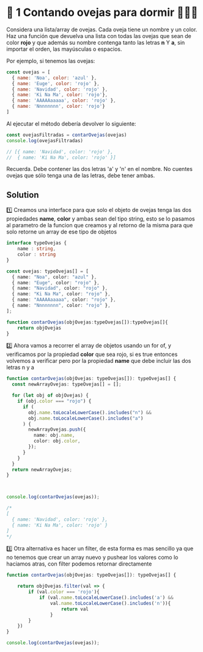 # 🎯 1 Contando ovejas para dormir 🐑🐑🐑

Considera una lista/array de ovejas. Cada oveja tiene un nombre y un color. Haz una función que devuelva una lista con todas las ovejas que sean de color **rojo** y que además su nombre contenga tanto las letras **n** Y **a**, sin importar el orden, las mayúsculas o espacios.

Por ejemplo, si tenemos las ovejas:

```js
const ovejas = [
  { name: 'Noa', color: 'azul' },
  { name: 'Euge', color: 'rojo' },
  { name: 'Navidad', color: 'rojo' },
  { name: 'Ki Na Ma', color: 'rojo'},
  { name: 'AAAAAaaaaa', color: 'rojo' },
  { name: 'Nnnnnnnn', color: 'rojo'}
]
```

Al ejecutar el método debería devolver lo siguiente:


```js
const ovejasFiltradas = contarOvejas(ovejas)
console.log(ovejasFiltradas)

// [{ name: 'Navidad', color: 'rojo' },
//  { name: 'Ki Na Ma', color: 'rojo' }]
```
Recuerda. Debe contener las dos letras 'a' y 'n' en el nombre. No cuentes ovejas que sólo tenga una de las letras, debe tener ambas.

## Solution

1️⃣ Creamos una interface para que solo el objeto de ovejas tenga las dos propiedades **name**, **color** y ambas sean del tipo string, esto se lo pasamos al parametro de la funcion que creamos y al retorno de la misma para que solo retorne un array de ese tipo de objetos

```ts
interface typeOvejas {
    name : string,
    color : string
}

const ovejas: typeOvejas[] = [
  { name: "Noa", color: "azul" },
  { name: "Euge", color: "rojo" },
  { name: "Navidad", color: "rojo" },
  { name: "Ki Na Ma", color: "rojo" },
  { name: "AAAAAaaaaa", color: "rojo" },
  { name: "Nnnnnnnn", color: "rojo" },
];

function contarOvejas(objOvejas:typeOvejas[]):typeOvejas[]{
    return objOvejas
}
```


2️⃣ Ahora vamos a recorrer el array de objetos usando un for of, y verificamos por la propiedad **color** que sea rojo, si es true entonces volvemos a verificar pero por la propiedad **name** que debe incluir las dos letras n y a 


```ts
function contarOvejas(objOvejas: typeOvejas[]): typeOvejas[] {
  const newArrayOvejas: typeOvejas[] = [];

  for (let obj of objOvejas) {
    if (obj.color === "rojo") {
      if (
        obj.name.toLocaleLowerCase().includes("n") &&
        obj.name.toLocaleLowerCase().includes("a")
      ) {
        newArrayOvejas.push({
          name: obj.name,
          color: obj.color,
        });
      }
    }
  }
  return newArrayOvejas;
}



console.log(contarOvejas(ovejas));

/*
[
  { name: 'Navidad', color: 'rojo' },
  { name: 'Ki Na Ma', color: 'rojo' }
]
*/

```


3️⃣ Otra alternativa es hacer un filter, de esta forma es mas sencillo ya que no tenemos que crear un array nuevo y pushear los valores como lo haciamos atras, con filter podemos retornar directamente

```ts
function contarOvejas(objOvejas: typeOvejas[]): typeOvejas[] {

    return objOvejas.filter(val => {
        if (val.color === 'rojo'){
            if (val.name.toLocaleLowerCase().includes('a') &&
                val.name.toLocaleLowerCase().includes('n')){
                    return val
                }
        }
    })
}

console.log(contarOvejas(ovejas));
```
